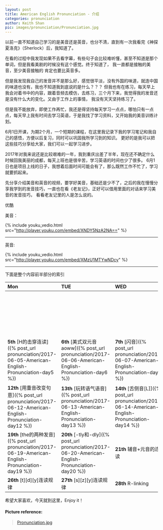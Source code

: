 ```yaml
---
layout: post
title: American English Pronunciation - 介绍
categories: pronunciation
author: Keith Shan
pic: images/pronunciation/Pronunciation.jpg
---
```


以前一直不知道自己学习的是美音还是英音，也分不清，直到有一次我看完《神探夏洛克》（Sherlock）后，我知道了。

<!--more-->

在看的过程中我发现如果不去看字幕，有些句子会比较难听懂，甚至不知道是那个单词，但是我看美剧的时候没有这个感觉。终于知道了，
我一直都是接触的美音，至少美音接触的 肯定也要比英音多。

但是我发现我自己的发音并不是那么好，感觉很平淡，没有外国的味道，就连中国的味道也没有，我也不知道我到底说的是什么？？？
但我也有在练习，每天早上我会对着书中的内容，跟着音频去模仿，去练习，三个月下来，我觉得我的发音还是没有什么大的变化。又由于工作上的事情，
我没有天天坚持练习了。

但是我不能放弃，即使工作再忙，我还是得坚持每天学习一点点，哪怕只有一点点，每天早上我有时间去学习英语，于是我找了学习资料，又开始我的美音训练计划。

6月1日开课，为期2个月，一个短期的课程，在这里我记录下我的学习笔记和我自己的感悟，方便以后复习，同时可以巩固我所学习到的知识。
更好的是我可以把这些技巧分享给大家，我们可以一起学习进步。

2017年对我来说还是比较艰难的一年，我到重庆出差了半年，现在还不确定什么时候回我美丽的成都，每天上班也是很辛苦，学习英语的时间也少了很多。
6月1日也是项目上线的日子，我想着后面时间可能会有了，那么既然工作不忙了，学习就要抓起来。

先分享介绍美音和英音的视频，要学好美音，基础还是少不了，之后的我在慢慢分享我学到的发音技巧，一直也在看《老友记》，正好可以借用里面的对话来学习美音的发音技巧，
看看老友记里的人是怎么说的。

优酷

美音：

{% include youku_vedio.html src="http://player.youku.com/embed/XNDY5NzA2NA==" %}

***

英音:

{% include youku_vedio.html src="http://player.youku.com/embed/XMzU1MTYwNDcy" %}

***

下面是整个内容前半部分的索引

| Mon | TUE | WED |  THU |  FIR | SAT | SUN |
|:------|:------|:------|:------|:------|:------|:------|
|       |        |          | __1st__ [卷舌音r]({% post_url pronunciation/2017-06-01-American-English-Pronunciation-day1 %}) | __2nd__ [后口腔发音]({% post_url pronunciation/2017-06-02-American-English-Pronunciation-day2 %}) | __3rd__ [美式语音语调]({%  post_url pronunciation/2017-06-03-American-English-Pronunciation-day3 %}) | __4th__ 休息|
| __5th__ [H的击穿连读]({% post_url pronunciation/2017-06-05-American-English-Pronunciation-day5 %}) | __6th__ [美式双元音aoww]({% post_url pronunciation/2017-06-06-American-English-Pronunciation-day6 %}) | __7th__ [闪音]({%  post_url pronunciation/2017-06-07-American-English-Pronunciation-day7 %}) | __8th__ [鼻腔爆破]({% post_url pronunciation/2017-06-08-American-English-Pronunciation-day8 %}) | __9th__ [ɑ和æ的发音]({% post_url pronunciation/2017-06-09-American-English-Pronunciation-day9 %}) | __10th__ [读句正确分轻重]({% post_url pronunciation/2017-06-10-American-English-Pronunciation-day10 %}) | __11th__ 休息 |
| __12th__ [用重音改变句意]({% post_url pronunciation/2017-06-12-American-English-Pronunciation-day12 %}) | __13th__ [玩转语气语音]({% post_url pronunciation/2017-06-13-American-English-Pronunciation-day13 %}) | __14th__ [舌侧音[L]]({% post_url pronunciation/2017-06-14-American-English-Pronunciation-day14 %}) | __15th__ [sit和seat]({% post_url pronunciation/2017-06-15-American-English-Pronunciation-day15 %}) | __16th__ [full和fool]({% post_url pronunciation/2017-06-16-American-English-Pronunciation-day16 %}) | __17th__ [舌侧爆破]({% post_url pronunciation/2017-06-17-American-English-Pronunciation-day17 %}) | __18th__ 休息|
| __19th__ [the的两种发音]({% post_url pronunciation/2017-06-19-American-English-Pronunciation-day19 %}) | __20th__ [-tly和-dly]({% post_url pronunciation/2017-06-20-American-English-Pronunciation-day20 %}) | __21th__ 辅音+元音的连读 | __22th__ 失爆 | __23th__ 不完全爆破 | __24th__ 辅音相同延长发音 | __25th__ 休息|
| __26th__ [t][d][y]连读规律 | __27th__ [s][z][y]连读规律 | __28th__ R-linking | __29th__ 元音+元音的连读[w] | __30th__ 元音+元音的连读[y] |  |  |


希望大家喜欢，今天就到这里，Enjoy it！



#### Picture reference: 
> [Pronunciation.jpg](http://perfectstrangers.classy.be/Pronunciation.jpg)
